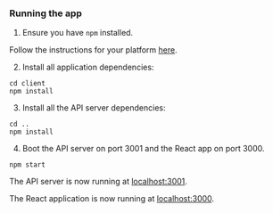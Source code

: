 ### Running the app

1. Ensure you have `npm` installed.

Follow the instructions for your platform [here](https://github.com/npm/npm).

2. Install all application dependencies:

````
cd client
npm install
````

3. Install all the API server dependencies:

````
cd ..
npm install
````

4. Boot the API server on port 3001 and the React app on port 3000.

````
npm start
````

The API server is now running at [localhost:3001](localhost:3001).

The React application is now running at [localhost:3000](localhost:3000).
